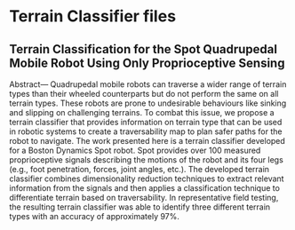 # Terrain Classifier files

## Terrain Classification for the Spot Quadrupedal Mobile Robot Using Only Proprioceptive Sensing

Abstract— Quadrupedal mobile robots can traverse a wider range of terrain types than their wheeled counterparts but do
not perform the same on all terrain types. These robots are prone to undesirable behaviours like sinking and slipping on
challenging terrains. To combat this issue, we propose a terrain classifier that provides information on terrain type that can
be used in robotic systems to create a traversability map to plan safer paths for the robot to navigate. The work presented
here is a terrain classifier developed for a Boston Dynamics Spot robot. Spot provides over 100 measured proprioceptive
signals describing the motions of the robot and its four legs (e.g., foot penetration, forces, joint angles, etc.). The developed
terrain classifier combines dimensionality reduction techniques to extract relevant information from the signals and then
applies a classification technique to differentiate terrain based on traversability. In representative field testing, the resulting
terrain classifier was able to identify three different terrain types with an accuracy of approximately 97%.
